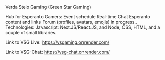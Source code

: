 Verda Stelo Gaming (Green Star Gaming)

Hub for Esperanto Gamers:
Event schedule
Real-time Chat
Esperanto content and links
Forum (profiles, avatars, emojis) in progress..
Technologies: Javascript: Next.JS/React.JS, and Node, CSS, HTML, and a couple of small libraries.

Link to VSG Live: https://vsgaming.onrender.com/

Link to VSG-Chat: https://vsg-chat.onrender.com/
